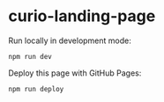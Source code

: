 # curio-landing-page

Run locally in development mode:
```
npm run dev
```

Deploy this page with GitHub Pages:
```
npm run deploy
```